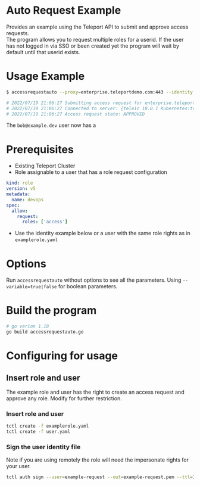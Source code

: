 # Auto Request Example
Provides an example using the Teleport API to submit and approve access requests.  
The program allows you to request multiple roles for a userid.  If the user has not logged in
via SSO or been created yet the program will wait by default until that userid exists.  

# Usage Example

```bash
$ accessrequestauto --proxy=enterprise.teleportdemo.com:443 --identity ./example-request.pem -user bob@example.dev -roles access                    

# 2022/07/19 21:06:27 Submitting access request for enterprise.teleportdemo.com:443 on bob@example.dev for roles [access]
# 2022/07/19 21:06:27 Connected to server: {tele1c 10.0.1 Kubernetes:true App:true DB:true OIDC:true SAML:true AccessControls:true AdvancedAccessWorkflows:true HSM:true Desktop:true ModeratedSessions:true MachineID:true ResourceAccessRequests:true  enterprise.teleportdemo.com:443 %!s(bool=false) {}  %!s(int32=0)}
# 2022/07/19 21:06:27 Access request state: APPROVED
```

The `bob@example.dev` user now has a 

# Prerequisites

- Existing Teleport Cluster
- Role assignable to a user that has a role request configuration

```yaml
kind: role
version: v5
metadata:
  name: devops
spec:
  allow:
    request:
      roles: ['access']
```
- Use the identity example below or a user with the same role rights as in `examplerole.yaml`

# Options

Run `accessrequestauto` without options to see all the parameters.  Using `--variable=true|false` for boolean parameters.

# Build the program

```bash
# go verion 1.18
go build accessrequestauto.go
```

# Configuring for usage

## Insert role and user

The example role and user has the right to create an access request
and approve any role.  Modify for further restriction.

### Insert role and user
```bash
tctl create -f examplerole.yaml
tctl create -f user.yaml
```

### Sign the user identity file

Note if you are using remotely the role will need the impersonate rights for your user.

```bash
tctl auth sign --user=example-request --out=example-request.pem --ttl=10000h
```



